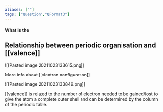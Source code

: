 ```yaml
---
aliases: [""]
tags: ["Question","QFormat3"]
---
```


#### What is the
## Relationship between periodic organisation and [[valence]]

![[Pasted image 20211023133615.png]]

More info about [[electron configuration]]

![[Pasted image 20211023133849.png]]

[[valence]] is related to the number of electron needed to be gained/lost to give the atom a complete outer shell and can be determined by the column of the periodic table.
